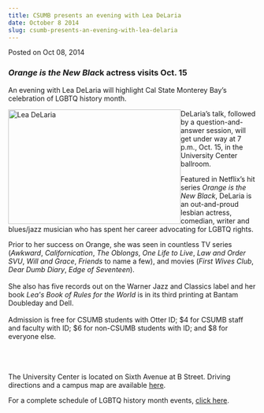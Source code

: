 ```yaml
---
title: CSUMB presents an evening with Lea DeLaria
date: October 8 2014
slug: csumb-presents-an-evening-with-lea-delaria
---
```


 



<span class="date">Posted on Oct 08, 2014    </span>
<h3><em>Orange is the New Blac</em>k actress visits Oct. 15</h3>
<p>An evening with Lea DeLaria will highlight Cal State Monterey
Bay&#x2019;s celebration of LGBTQ history month.</p>
<p><img alt="Lea DeLaria" src="https://news.csumb.edu/sites/default/files/65/attachments/news/images/delaria_high_res_2014.jpg" style="width:350px; height:233px; float:left">DeLaria&#x2019;s talk,
followed by a question-and-answer session, will get under way at 7
p.m., Oct. 15, in the University Center ballroom.</img></p>
<p>Featured in Netflix&#x2019;s hit series <em>Orange is the New
Black</em>, DeLaria is an out-and-proud lesbian actress, comedian,
writer and blues/jazz musician who has spent her career advocating
for LGBTQ rights.</p>
<p>Prior to her success on Orange, she was seen in countless TV
series (<em>Awkward</em>, <em>Californication</em>, <em>The
Oblongs</em>, <em>One Life to Live</em>, <em>Law and Order
SVU</em>, <em>Will and Grace</em>, <em>Friends</em> to name a few),
and movies (<em>First Wives Club</em>, <em>Dear Dumb Diary</em>,
<em>Edge of Seventeen</em>).<br>
<br>
She also has five records out on the Warner Jazz and Classics label
and her book <em>Lea&apos;s Book of Rules for the World</em> is in its
third printing at Bantam Doubleday and Dell.<br>
<br>
Admission is free for CSUMB students with Otter ID; $4 for CSUMB
staff and faculty with ID; $6 for non-CSUMB students with ID; and
$8 for everyone else.</br></br></br></br></p>
<p>The University Center is located on Sixth Avenue at B Street.
Driving directions and a campus map are available <a href="https://csumb.edu/maps" rel="nofollow">here</a>.</p>
<p>For a complete schedule of LGBTQ history month events, <a href="https://activities.csumb.edu/out-ober-history-month" rel="nofollow">click here</a>.</p>
<p><br>
&#xA0;</br></p>





```
